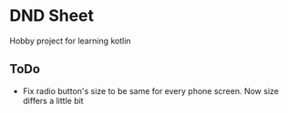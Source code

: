 # DND Sheet
Hobby project for learning kotlin

## ToDo
 - Fix radio button's size to be same for every phone screen. Now size differs a little bit